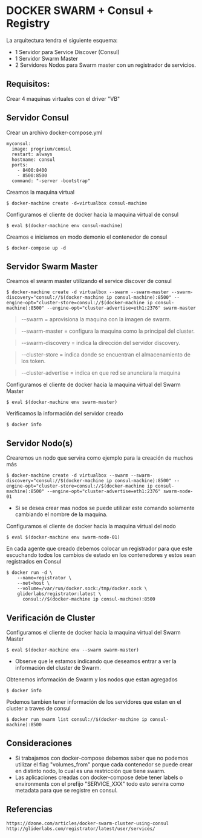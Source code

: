 
DOCKER SWARM + Consul + Registry
================================

La arquitectura tendra el siguiente esquema:

* 1 Servidor para Service Discover (Consul)
* 1 Servidor Swarm Master
* 2 Servidores Nodos para Swarm master con un registrador de servicios.

Requisitos:
-----------

Crear 4 maquinas virtuales con el driver "VB"

Servidor Consul
---------------
Crear un archivo docker-compose.yml
~~~
myconsul:
  image: progrium/consul
  restart: always
  hostname: consul
  ports:
    - 8400:8400  
    - 8500:8500
  command: "-server -bootstrap"
~~~

Creamos la maquina virtual
~~~
$ docker-machine create -d=virtualbox consul-machine
~~~

Configuramos el cliente de docker hacia la maquina virtual de consul
~~~
$ eval $(docker-machine env consul-machine)
~~~

Creamos e iniciamos en modo demonio el contenedor de consul
~~~
$ docker-compose up -d
~~~

Servidor Swarm Master
---------------------

Creamos el swarm master utilizando el service discover de consul
~~~
$ docker-machine create -d virtualbox --swarm --swarm-master --swarm-discovery="consul://$(docker-machine ip consul-machine):8500" --engine-opt="cluster-store=consul://$(docker-machine ip consul-machine):8500" --engine-opt="cluster-advertise=eth1:2376" swarm-master
~~~

> --swarm = aprovisiona la maquina con la imagen de swarm.

> --swarm-master = configura la maquina como la principal del cluster.

> --swarm-discovery = indica la dirección del servidor discovery.

> --cluster-store = indica donde se encuentran el almacenamiento de los token.

> --cluster-advertise = indica en que red se anunciara la maquina

Configuramos el cliente de docker hacia la maquina virtual del Swarm Master
~~~
$ eval $(docker-machine env swarm-master)
~~~

Verificamos la información del servidor creado
~~~
$ docker info
~~~

Servidor Nodo(s)
----------------

Crearemos un nodo que servira como ejemplo para la creación de muchos más
~~~
$ docker-machine create -d virtualbox --swarm --swarm-discovery="consul://$(docker-machine ip consul-machine):8500" --engine-opt="cluster-store=consul://$(docker-machine ip consul-machine):8500" --engine-opt="cluster-advertise=eth1:2376" swarm-node-01
~~~

* Si se desea crear mas nodos se puede utilizar este comando solamente cambiando el nombre de la maquina.

Configuramos el cliente de docker hacia la maquina virtual del nodo
~~~
$ eval $(docker-machine env swarm-node-01)
~~~ 

En cada agente que creado debemos colocar un registrador para que este escuchando todos los cambios de estado en los contenedores y estos sean registrados en Consul
~~~
$ docker run -d \
    --name=registrator \
    --net=host \
    --volume=/var/run/docker.sock:/tmp/docker.sock \
    gliderlabs/registrator:latest \
      consul://$(docker-machine ip consul-machine):8500
~~~

Verificación de Cluster
-----------------------

Configuramos el cliente de docker hacia la maquina virtual del Swarm Master
~~~
$ eval $(docker-machine env --swarm swarm-master)
~~~
* Observe que le estamos indicando que deseamos entrar a ver la información del cluster de Swarm.

Obtenemos información de Swarm y los nodos que estan agregados
~~~
$ docker info
~~~

Podemos tambien tener información de los servidores que estan en el cluster a traves de consul
~~~
$ docker run swarm list consul://$(docker-machine ip consul-machine):8500
~~~

Consideraciones
---------------

* Si trabajamos con docker-compose debemos saber que no podemos utilizar el flag "volumes_from" porque cada contenedor se puede crear en distinto nodo, lo cual es una restricción que tiene swarm.
* Las aplicaciones creadas con docker-compose debe tener labels o environments con el prefijo "SERVICE_XXX" todo esto servira como metadata para que se registre en consul.
 
Referencias
-----------

~~~
https://dzone.com/articles/docker-swarm-cluster-using-consul
http://gliderlabs.com/registrator/latest/user/services/
~~~